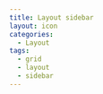 ```yaml
---
title: Layout sidebar
layout: icon
categories:
  - Layout
tags:
  - grid
  - layout
  - sidebar
---
```

